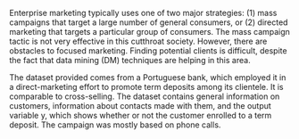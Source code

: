 Enterprise marketing typically uses one of two major strategies: (1) mass campaigns that target a large number of general consumers, or (2) directed marketing that targets a particular group of consumers. The mass campaign tactic is not very effective in this cutthroat society. However, there are obstacles to focused marketing. Finding potential clients is difficult, despite the fact that data mining (DM) techniques are helping in this area.

The dataset provided comes from a Portuguese bank, which employed it in a direct-marketing effort to promote term deposits among its clientele. It is comparable to cross-selling. The dataset contains general information on customers, information about contacts made with them, and the output variable y, which shows whether or not the customer enrolled to a term deposit. The campaign was mostly based on phone calls.
